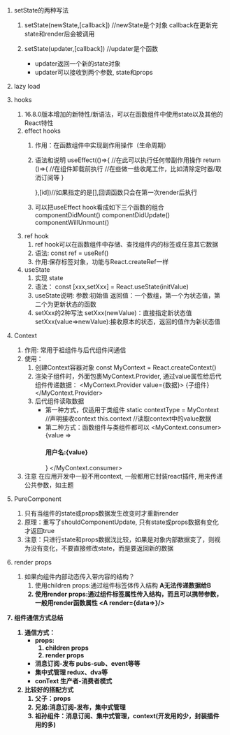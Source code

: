 1. setState的两种写法
    1. setState(newState,[callback]) //newState是个对象
        callback在更新完state和render后会被调用
    
    2. setState(updater,[callback]) //updater是个函数
        - updater返回一个新的state对象
        - updater可以接收到两个参数, state和props

2. lazy load

3. hooks
    1. 16.8.0版本增加的新特性/新语法，可以在函数组件中使用state以及其他的React特性
    1. effect hooks
        1. 作用：在函数组件中实现副作用操作（生命周期）
        2. 语法和说明
            useEffect(()=>{
                //在此可以执行任何带副作用操作
                return ()=>{ //在组件卸载前执行
                //在些做一些收尾工作，比如清除定时器/取消订阅等
                }

            },[id])//如果指定的是[],回调函数只会在第一次render后执行
        3. 可以把useEffect hook看成如下三个函数的组合
            componentDidMount()
            componentDidUpdate()
            componentWillUnmount()
    2. ref hook
        1. ref hook可以在函数组件中存储、查找组件内的标签或任意其它数据
        2. 语法: const ref = useRef()
        3. 作用:保存标签对象，功能与React.createRef一样
    3. useState
        1. 实现 state
        2. 语法： const [xxx,setXxx] = React.useState(initValue)
        3. useState说明:
            参数:初始值
            返回值：一个数组，第一个为状态值，第二个为更新状态的函数
        4. setXxx的2种写法
            setXxx(newValue)：直接指定新状态值
            setXxx(value=>newValue):接收原本的状态，返回的值作为新状态值

4. Context
    1. 作用: 常用于祖组件与后代组件间通信
    2. 使用：   
        1. 创建Context容器对象
            const MyContext = React.createContext()
        2. 渲染子组件时，外面包裹MyContext.Provider, 通过value属性给后代组件传递数据：
            <MyContext.Provider value={数据}>
                {子组件}
            </MyContext.Provider>
        3. 后代组件读取数据
            - 第一种方式，仅适用于类组件
                static contextType = MyContext //声明接收context
                this.context //读取context中的value数据
            - 第二种方式：函数组件与类组件都可以
                <MyContext.consumer>
                    {value =><h4>用户名:{value}</h4>}
                </MyContext.consumer>
    3. 注意
        在应用开发中一般不用context, 一般都用它封装react插件, 用来传递公共参数，如主题

5. PureComponent
    1. 只有当组件的state或props数据发生改变时才重新render
    2. 原理：重写了shouldComponentUpdate, 只有state或props数据有变化才返回true
    3. 注意：只进行state和props数据㳀比较，如果是对象内部数据变了，则视为没有变化，不要直接修改state，而是要返回新的数据

6. render props
    1. 如果向组件内部动态传入带内容的结构？
        1. 使用children props:通过组件标签体传入结构
            <A>
                <B/>
            </A>
            A无法传递数据给B
        2. 使用render props:通过组件标签属性传入结构，而且可以携带参数，一般用render函数属性
            <A render={data=><B data={data/}>}/>

7. 组件通信方式总结
    1. 通信方式：
        - props:
            1. children props
            2. render props
        - 消息订阅-发布
            pubs-sub、event等等
        - 集中式管理
            redux、dva等
        - conText
            生产者-消费者模式
    2. 比较好的搭配方式
        1. 父子：props
        2. 兄弟:消息订阅-发布，集中式管理
        3. 祖孙组件：消息订阅、集中式管理，context(开发用的少，封装插件用的多)
    
